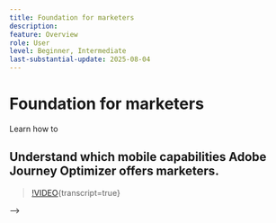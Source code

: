 ```yaml
---
title: Foundation for marketers
description: 
feature: Overview
role: User
level: Beginner, Intermediate
last-substantial-update: 2025-08-04
---
```


# Foundation for marketers

Learn how to 
## Understand which mobile capabilities Adobe Journey Optimizer offers marketers.

>[!VIDEO](https://video.tv.adobe.com/v/3426021?quality=12&learn=on){transcript=true}


-->
